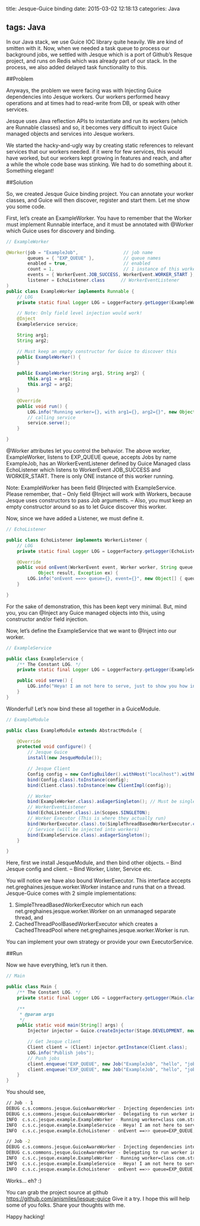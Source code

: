 title: Jesque-Guice binding
date: 2015-03-02 12:18:13
categories: Java

tags: Java
---

In our Java stack, we use Guice IOC library quite heavily. We are kind of smitten with it. Now, when we needed a task queue to process our background jobs, we settled with Jesque which is a port of Github’s Resque project, and runs on Redis which was already part of our stack. In the process, we also added delayed task functionality to this.

##Problem

Anyways, the problem we were facing was with Injecting Guice dependencies into Jesque workers. Our workers performed heavy operations and at times had to read-write from DB, or speak with other services.

Jesque uses Java reflection APIs to instantiate and run its workers (which are Runnable classes) and so, it becomes very difficult to inject Guice managed objects and services into Jesque workers.

We started the hacky-and-ugly way by creating static references to relevant services that our workers needed. if it were for few services, this would have worked, but our workers kept growing in features and reach, and after a while the whole code base was stinking. We had to do something about it. Something elegant!

##Solution

So, we created Jesque Guice binding project. You can annotate your worker classes, and Guice will then discover, register and start them. Let me show you some code.

First, let’s create an ExampleWorker. You have to remember that the Worker must implement Runnable interface, and it must be annotated with @Worker which Guice uses for discovery and binding.

``` Java
// ExampleWorker

@Worker(job = "ExampleJob",                 // job name
        queues = { "EXP_QUEUE" },           // queue names
        enabled = true,                     // enabled
        count = 1,                          // 1 instance of this worker running
        events = { WorkerEvent.JOB_SUCCESS, WorkerEvent.WORKER_START }, // Events to listen to
        listener = EchoListener.class      // WorkerEventListener
)
public class ExampleWorker implements Runnable {
    // LOG
    private static final Logger LOG = LoggerFactory.getLogger(ExampleWorker.class);

    // Note: Only field level injection would work!
    @Inject
    ExampleService service;

    String arg1;
    String arg2;

    // Must keep an empty constructor for Guice to discover this
    public ExampleWorker() {
    }

    public ExampleWorker(String arg1, String arg2) {
        this.arg1 = arg1;
        this.arg2 = arg2;
    }

    @Override
    public void run() {
        LOG.info("Running worker={}, with arg1={}, arg2={}", new Object[] { getClass(), arg1, arg2 });
        // calling service
        service.serve();
    }

}
```
@Worker attributes let you control the behavior. The above worker, ExampleWorker, listens to EXP_QUEUE queue, accepts Jobs by name ExampleJob, has an WorkerEventListener defined by Guice Managed class EchoListener which listens to WorkerEvent JOB_SUCCESS and WORKER_START. There is only ONE instance of this worker running.

Note: ExampleWorker has been field @Injected with ExampleService. Please remember, that
– Only field @Inject will work with Workers, because Jesque uses constructors to pass Job arguments.
– Also, you must keep an empty constructor around so as to let Guice discover this worker.

Now, since we have added a Listener, we must define it.

``` Java
// EchoListener

public class EchoListener implements WorkerListener {
    // LOG
    private static final Logger LOG = LoggerFactory.getLogger(EchoListener.class);

    @Override
    public void onEvent(WorkerEvent event, Worker worker, String queue, Job job, Object runner,
            Object result, Exception ex) {
        LOG.info("onEvent ==>> queue={}, event={}", new Object[] { queue, event });
    }

}
```

For the sake of demonstration, this has been kept very minimal. But, mind you, you can @Inject any Guice managed objects into this, using constructor and/or field injection.

Now, let’s define the ExampleService that we want to @Inject into our worker.

``` Java
// ExampleService

public class ExampleService {
    /** The Constant LOG. */
    private static final Logger LOG = LoggerFactory.getLogger(ExampleService.class);

    public void serve() {
        LOG.info("Heya! I am not here to serve, just to show you how injection works.");
    }
}
```

Wonderful! Let’s now bind these all together in a GuiceModule.

``` Java
// ExampleModule

public class ExampleModule extends AbstractModule {

    @Override
    protected void configure() {
        // Jesque Guice
        install(new JesqueModule());

        // Jesque Client
        Config config = new ConfigBuilder().withHost("localhost").withPort(6379).withDatabase(0).build();
        bind(Config.class).toInstance(config);
        bind(Client.class).toInstance(new ClientImpl(config));

        // Worker
        bind(ExampleWorker.class).asEagerSingleton(); // Must be singleton
        // WorkerEventListener
        bind(EchoListener.class).in(Scopes.SINGLETON);
        // Worker Executor (This is where they actually run)
        bind(WorkerExecutor.class).to(SimpleThreadBasedWorkerExecutor.class);
        // Service (will be injected into workers)
        bind(ExampleService.class).asEagerSingleton();
    }

}
```

Here, first we install JesqueModule, and then bind other objects.
– Bind Jesque config and client.
– Bind Worker, Lister, Service etc.

You will notice we have also bound WorkerExecutor. This interface accepts net.greghaines.jesque.worker.Worker instance and runs that on a thread. Jesque-Guice comes with 2 simple implementations:

1. SimpleThreadBasedWorkerExecutor which run each net.greghaines.jesque.worker.Worker on an unmanaged separate thread, and
2. CachedThreadPoolBasedWorkerExecutor which creates a CachedThreadPool where net.greghaines.jesque.worker.Worker is run.

You can implement your own strategy or provide your own ExecutorService.

##Run

Now we have everything, let’s run it then.

``` Java
// Main

public class Main {
    /** The Constant LOG. */
    private static final Logger LOG = LoggerFactory.getLogger(Main.class);

    /**
     * @param args
     */
    public static void main(String[] args) {
        Injector injector = Guice.createInjector(Stage.DEVELOPMENT, new Module[] { new ExampleModule() });

        // Get Jesque client
        Client client = (Client) injector.getInstance(Client.class);
        LOG.info("Publish jobs");
        // Push jobs
        client.enqueue("EXP_QUEUE", new Job("ExampleJob", "hello", "job1"));
        client.enqueue("EXP_QUEUE", new Job("ExampleJob", "hello", "job2"));
    }
}
```

You should see,

``` bash
// Job - 1
DEBUG c.s.commons.jesque.GuiceAwareWorker - Injecting dependencies into worker instance = com.strumsoft.commons.jesque.example.ExampleWorker@6b754699
DEBUG c.s.commons.jesque.GuiceAwareWorker - Delegating to run worker instance = com.strumsoft.commons.jesque.example.ExampleWorker@6b754699
INFO  c.s.c.jesque.example.ExampleWorker - Running worker=class com.strumsoft.commons.jesque.example.ExampleWorker, with arg1=hello, arg2=job1
INFO  c.s.c.jesque.example.ExampleService - Heya! I am not here to serve, just to show you how injection works.
INFO  c.s.c.jesque.example.EchoListener - onEvent ==>> queue=EXP_QUEUE, event=JOB_SUCCESS

// Job -2
DEBUG c.s.commons.jesque.GuiceAwareWorker - Injecting dependencies into worker instance = com.strumsoft.commons.jesque.example.ExampleWorker@6602e323
DEBUG c.s.commons.jesque.GuiceAwareWorker - Delegating to run worker instance = com.strumsoft.commons.jesque.example.ExampleWorker@6602e323
INFO  c.s.c.jesque.example.ExampleWorker - Running worker=class com.strumsoft.commons.jesque.example.ExampleWorker, with arg1=hello, arg2=job2
INFO  c.s.c.jesque.example.ExampleService - Heya! I am not here to serve, just to show you how injection works.
INFO  c.s.c.jesque.example.EchoListener - onEvent ==>> queue=EXP_QUEUE, event=JOB_SUCCESS
```

Works… eh? :)

You can grab the project source at github https://github.com/anismiles/jesque-guice Give it a try. I hope this will help some of you folks. Share your thoughts with me.

Happy hacking!